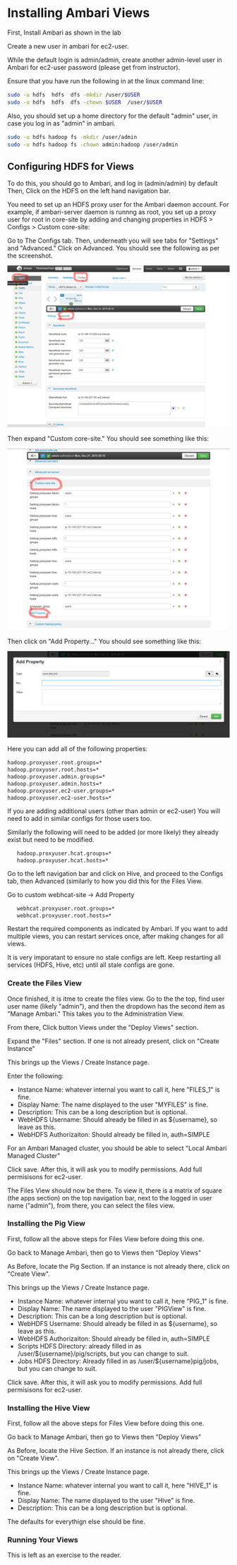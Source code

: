 Installing Ambari Views
======================

First, Install Ambari as shown in the lab

Create a new user in ambari for ec2-user.

While the default login is admin/admin, create another admin-level user
in Ambari for ec2-user password (please get from instructor).

Ensure that you have run the following in at the linux command line:

```bash
sudo -u hdfs  hdfs  dfs -mkdir /user/$USER
sudo -u hdfs  hdfs  dfs -chown $USER  /user/$USER
```

Also, you should set up a home directory for the default "admin" user, in 
case you log in as "admin" in ambari.

```bash
sudo -u hdfs hadoop fs -mkdir /user/admin
sudo -u hdfs hadoop fs -chown admin:hadoop /user/admin
```



## Configuring HDFS for  Views

To do this, you should go to Ambari, and log in (admin/admin) by default
Then, Click on the HDFS on the left hand navigation bar.


You need to set up an HDFS proxy user for the Ambari daemon account. For example, 
if ambari-server daemon is runnng as root, you set up a proxy user for root in 
core-site by adding and changing properties in HDFS > Configs > Custom core-site:


Go to The Configs tab.   Then, underneath you will see tabs for "Settings"
and "Advanced."  Click on Advanced.  You should see the following as 
per the screenshot.

![Location Screenshot](pics/ambari1.png "Here is the location")

Then expand "Custom core-site." You should see something like this:

![Location Screenshot](pics/ambari-2-custom.png "Here is the location")

Then click on "Add Property..." You should see something like this:

![Location Screenshot](pics/ambari-add-property.png "Here is the location")


Here you can add all of the following properties:

```
hadoop.proxyuser.root.groups=*
hadoop.proxyuser.root.hosts=*
hadoop.proxyuser.admin.groups=*
hadoop.proxyuser.admin.hosts=*
hadoop.proxyuser.ec2-user.groups=*
hadoop.proxyuser.ec2-user.hosts=*
```


If you are adding additional users (other than admin or ec2-user)
You will need to add in similar configs for those users too.

Similarly the following will need to be added (or more likely) they
already exist but need to be modified.

```
   hadoop.proxyuser.hcat.groups=*
   hadoop.proxyuser.hcat.hosts=*
```

Go to the left navigation bar and click on Hive, and proceed to the 
Configs tab, then Advanced (similarly to how you did this for the
Files View.

Go to custom webhcat-site -> Add Property

```
   webhcat.proxyuser.root.groups=*
   webhcat.proxyuser.root.hosts=*
```

Restart the required components as indicated by Ambari. If you want to 
add multiple views, you can restart services once, after making changes for all views.

It is very imporatant to ensure no stale configs are left. Keep restarting
all services (HDFS, Hive, etc) until all stale configs are gone.

### Create the Files View

Once finished, it is itme to create the files view.  Go to the the top, find
user user name (likely "admin"), and then the dropdown has the second item as
"Manage Ambari."   This takes you to the Administration View.

From there, Click button Views under the "Deploy Views" section.

Expand the "Files" section.  If one is not already present, click on "Create Instance"

This brings up the Views / Create Instance page.  

Enter the following:

 * Instance Name: whatever internal you want to call it, here "FILES_1" is fine.
 * Display Name: The name displayed to the user "MYFILES" is fine.
 * Description: This can be a long description but is optional.
 * WebHDFS Username: Should already be filled in as ${username}, so leave as this.
 * WebHDFS Authorizaiton: Should already be filled in, auth=SIMPLE 

For an Ambari Managed cluster, you should be able to select "Local Ambari Managed Cluster"

Click save.  After this, it will ask you to modify permissions. Add full permisisons for ec2-user.

The Files View should now be there. To view it, there is a matrix of 
square (the apps section) on the top navigation bar, next to the 
logged in user name ("admin"), from there, you can select the files view.


### Installing the Pig View

First,  follow all the above steps for Files View before doing this one.

Go back to Manage Ambari, then go to Views then "Deploy Views"

As Before, locate the Pig Section.  If an instance is not already there,
click on "Create View".

This brings up the Views / Create Instance page.  

 * Instance Name: whatever internal you want to call it, here "PIG_1" is fine.
 * Display Name: The name displayed to the user "PIGView" is fine.
 * Description: This can be a long description but is optional.
 * WebHDFS Username: Should already be filled in as ${username}, so leave as this.
 * WebHDFS Authorizaiton: Should already be filled in, auth=SIMPLE 
 * Scripts HDFS Directory: already filled in as /user/${username}/pig/scripts, but you can change to suit.
 * Jobs HDFS Directory: Already filled in as /user/${username}pig/jobs, but you can change to suit.

Click save.  After this, it will ask you to modify permissions. Add full permisisons for ec2-user.


### Installing the Hive View

First,  follow all the above steps for Files View before doing this one.

Go back to Manage Ambari, then go to Views then "Deploy Views"

As Before, locate the Hive Section.  If an instance is not already there,
click on "Create View".

This brings up the Views / Create Instance page.  

 * Instance Name: whatever internal you want to call it, here "HIVE_1" is fine.
 * Display Name: The name displayed to the user "Hive" is fine.
 * Description: This can be a long description but is optional.

The defaults for everythign else should be fine.

### Running Your Views

This is left as an exercise to the reader.



